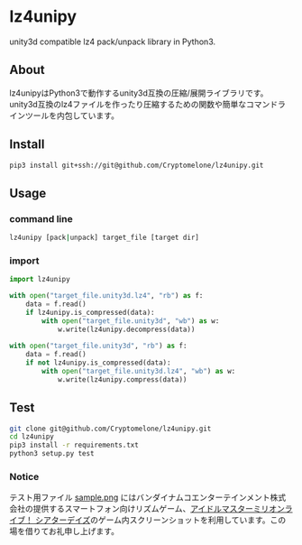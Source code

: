 # lz4unipy
unity3d compatible lz4 pack/unpack library in Python3.

## About

lz4unipyはPython3で動作するunity3d互換の圧縮/展開ライブラリです。<br>
unity3d互換のlz4ファイルを作ったり圧縮するための関数や簡単なコマンドラインツールを内包しています。<br>

## Install

```bash
pip3 install git+ssh://git@github.com/Cryptomelone/lz4unipy.git
```

## Usage

### command line

```bash
lz4unipy [pack|unpack] target_file [target dir]
```

### import

```python
import lz4unipy

with open("target_file.unity3d.lz4", "rb") as f:
    data = f.read()
    if lz4unipy.is_compressed(data):
        with open("target_file.unity3d", "wb") as w:
            w.write(lz4unipy.decompress(data))
            
with open("target_file.unity3d", "rb") as f:
    data = f.read()
    if not lz4unipy.is_compressed(data):
        with open("target_file.unity3d.lz4", "wb") as w:
            w.write(lz4unipy.compress(data))
```

## Test

```bash
git clone git@github.com/Cryptomelone/lz4unipy.git
cd lz4unipy
pip3 install -r requirements.txt
python3 setup.py test
```

### Notice
テスト用ファイル [sample.png](/tests/sample.png) にはバンダイナムコエンターテインメント株式会社の提供するスマートフォン向けリズムゲーム、[アイドルマスターミリオンライブ！ シアターデイズ](https://millionlive.idolmaster.jp/theaterdays/)のゲーム内スクリーンショットを利用しています。この場を借りてお礼申し上げます。
